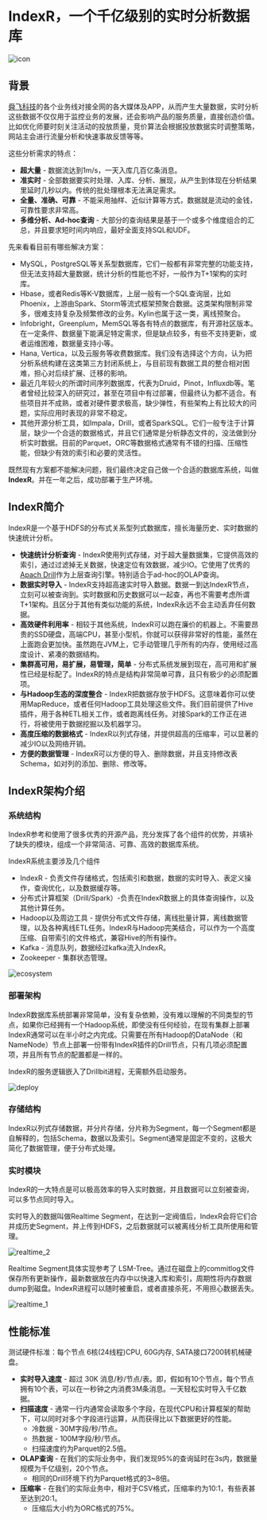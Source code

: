IndexR，一个千亿级别的实时分析数据库
===

![icon](indexr.about.res/indexr_icon.png)

## 背景

[舜飞科技](http://www.sunteng.com/)的各个业务线对接全网的各大媒体及APP，从而产生大量数据，实时分析这些数据不仅仅用于监控业务的发展，还会影响产品的服务质量，直接创造价值。比如优化师要时刻关注活动的投放质量，竞价算法会根据投放数据实时调整策略，网站主会进行流量分析和快速事故反馈等等。

这些分析需求的特点：

* **超大量** - 数据流达到1m/s，一天入库几百亿条消息。
* **准实时** - 全部数据要实时处理、入库、分析、展现，从产生到体现在分析结果里延时几秒以内。传统的批处理根本无法满足需求。
* **全量、准确、可靠** - 不能采用抽样、近似计算等方式，数据就是流动的金钱，可靠性要求非常高。
* **多维分析、Ad-hoc查询** - 大部分的查询结果是基于一个或多个维度组合的汇总，并且要求短时间内响应，最好全面支持SQL和UDF。

先来看看目前有哪些解决方案：

* MySQL，PostgreSQL等关系型数据库，它们一般都有非常完整的功能支持，但无法支持超大量数据，统计分析的性能也不好，一般作为T+1架构的实时库。
* Hbase，或者Redis等K-V数据库，上层一般有一个SQL查询层，比如Phoenix，上游由Spark、Storm等流式框架预聚合数据。这类架构限制非常多，很难支持复杂及频繁修改的业务。Kylin也属于这一类，离线预聚合。
* Infobright，Greenplum，MemSQL等各有特点的数据库，有开源社区版本。在一定条件、数据量下能满足特定需求，但是缺点较多，有些不支持更新，或者运维困难，数据量支持小等。
* Hana, Vertica，以及云服务等收费数据库。我们没有选择这个方向，认为把分析系统构建在这类第三方封闭系统上，与目前现有数据工具的整合相对困难，担心对后续扩展、迁移的影响。
* 最近几年较火的所谓时间序列数据库，代表为Druid，Pinot，Influxdb等。笔者曾经比较深入的研究过，甚至在项目中有过部署，但最终认为都不适合。有些项目并不成熟，或者对硬件要求极高，缺少弹性，有些架构上有比较大的问题，实际应用时表现的非常不稳定。
* 其他开源分析工具，如Impala，Drill，或者SparkSQL。它们一般专注于计算层，缺少一个合适的数据格式，并且它们通常是分析静态文件的，没法做到分析实时数据。目前的Parquet，ORC等数据格式通常有不错的扫描、压缩性能，但缺少有效的索引和必要的灵活性。

既然现有方案都不能解决问题，我们最终决定自己做一个合适的数据库系统，叫做**IndexR**。并在一年之后，成功部署于生产环境。

## IndexR简介

IndexR是一个基于HDFS的分布式关系型列式数据库，擅长海量历史、实时数据的快速统计分析。

* **快速统计分析查询** - IndexR使用列式存储，对于超大量数据集，它提供高效的索引，通过过滤掉无关数据，快速定位有效数据，减少IO。它使用了优秀的[Apach Drill](https://drill.apache.org/)作为上层查询引擎。特别适合于ad-hoc的OLAP查询。
* **数据实时导入** - IndexR支持超高速实时导入数据。数据一到达IndexR节点，立刻可以被查询到。实时数据和历史数据可以一起查，再也不需要考虑所谓T+1架构。且区分于其他有类似功能的系统，IndexR永远不会主动丢弃任何数据。
* **高效硬件利用率** - 相较于其他系统，IndexR可以跑在廉价的机器上。不需要昂贵的SSD硬盘，高端CPU，甚至小型机，你就可以获得非常好的性能，虽然在上面跑会更加快。虽然跑在JVM上，它手动管理几乎所有的内存，使用经过高度设计、紧凑的数据结构。
* **集群高可用，易扩展，易管理，简单** - 分布式系统发展到现在，高可用和扩展性已经是标配了。IndexR的特点是结构非常简单可靠，且只有极少的必须配置项。
* **与Hadoop生态的深度整合** - IndexR把数据存放于HDFS。这意味着你可以使用MapReduce，或者任何Hadoop工具处理这些文件。我们目前提供了Hive插件，用于各种ETL相关工作，或者跑离线任务。对接Spark的工作正在进行，将被使用于数据挖掘以及机器学习。
* **高度压缩的数据格式** - IndexR以列式存储，并提供超高的压缩率，可以显著的减少IO以及网络开销。
* **方便的数据管理** - IndexR可以方便的导入、删除数据，并且支持修改表Schema，如对列的添加、删除、修改等。

## IndexR架构介绍

### 系统结构

IndexR参考和使用了很多优秀的开源产品，充分发挥了各个组件的优势，并填补了缺失的模块，组成一个非常简洁、可靠、高效的数据库系统。

IndexR系统主要涉及几个组件

* IndexR - 负责文件存储格式，包括索引和数据，数据的实时导入、表定义操作，查询优化，以及数据缓存等。
* 分布式计算框架（Drill/Spark）-负责在IndexR数据上的具体查询操作，以及其他计算任务。
* Hadoop以及周边工具 - 提供分布式文件存储，离线批量计算，离线数据管理，以及各种离线ETL任务。IndexR与Hadoop完美结合，可以作为一个高度压缩、自带索引的文件格式，兼容Hive的所有操作。
* Kafka - 消息队列，数据经过kafka流入IndexR。
* Zookeeper - 集群状态管理。

![ecosystem](indexr.about.res/ecosystem.jpg)

### 部署架构

IndexR数据库系统部署非常简单，没有复杂依赖，没有难以理解的不同类型的节点，如果你已经拥有一个Hadoop系统，即使没有任何经验，在现有集群上部署IndexR通常可以在半小时之内完成。只需要在所有Hadoop的DataNode（和NameNode）节点上部署一份带有IndexR插件的Drill节点，只有几项必须配置项，并且所有节点的配置都是一样的。

IndexR的服务逻辑嵌入了Drillbit进程，无需额外启动服务。

![deploy](indexr.about.res/deploy.jpg)

### 存储结构

IndexR以列式存储数据，并分片存储，分片称为Segment，每一个Segment都是自解释的，包括Schema，数据以及索引。Segment通常是固定不变的，这极大简化了数据管理，便于分布式处理。

### 实时模块

IndexR的一大特点是可以极高效率的导入实时数据，并且数据可以立刻被查询，可以多节点同时导入。

实时导入的数据叫做Realtime Segment，在达到一定阀值后，IndexR会将它们合并成历史Segment，并上传到HDFS，之后数据就可以被离线分析工具所使用和管理。

![realtime_2](indexr.about.res/realtime_2.jpg)

Realtime Segment具体实现参考了 LSM-Tree。通过在磁盘上的commitlog文件保存所有更新操作，最新数据放在内存中以快速入库和索引，周期性将内存数据dump到磁盘。IndexR进程可以随时被重启，或者直接杀死，不用担心数据丢失。

![realtime_1](indexr.about.res/realtime_1.jpg)

## 性能标准

测试硬件标准：每个节点 6核(24线程)CPU, 60G内存, SATA接口7200转机械硬盘。

* **实时导入速度** - 超过 30K 消息/秒/节点/表。即，假如有10个节点，每个节点拥有10个表，可以在一秒钟之内消费3M条消息。一天轻松实时导入千亿数据。
* **扫描速度** - 通常一行内通常会读取多个字段，在现代CPU和计算框架的帮助下，可以同时对多个字段进行运算，从而获得比以下数据更好的性能。
	* 冷数据 - 30M字段/秒/节点。
	* 热数据 - 100M字段/秒/节点。
	* 扫描速度约为Parquet的2.5倍。
* **OLAP查询** - 在我们的实际业务中，我们发现95%的查询延时在3s内，数据量规模为千亿级别，20个节点。
	* 相同的Drill环境下约为Parquet格式的3~8倍。
* **压缩率** - 在我们的实际业务中，相对于CSV格式，压缩率约为10:1，有些表甚至达到20:1。
	* 压缩后大小约为ORC格式的75%。
